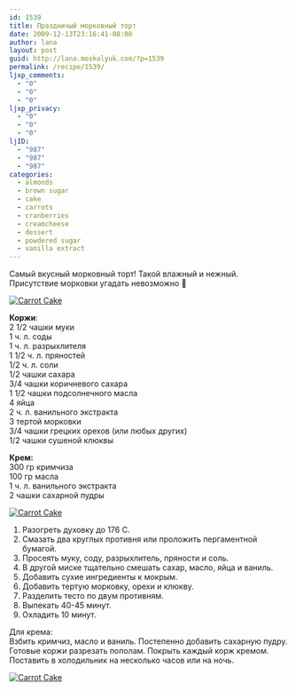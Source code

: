 ```yaml
---
id: 1539
title: Праздничый морковный торт
date: 2009-12-13T23:16:41-08:00
author: lana
layout: post
guid: http://lana.moskalyuk.com/?p=1539
permalink: /recipe/1539/
ljxp_comments:
  - "0"
  - "0"
  - "0"
ljxp_privacy:
  - "0"
  - "0"
  - "0"
ljID:
  - "987"
  - "987"
  - "987"
categories:
  - almonds
  - brown sugar
  - cake
  - carrots
  - cranberries
  - creamcheese
  - dessert
  - powdered sugar
  - vanilla extract
---
```

Самый вкусный морковный торт! Такой влажный и нежный. Присутствие морковки угадать невозможно 🙂

<a class="flickr-image alignnone" title="Carrot Cake" href="http://www.flickr.com/photos/67405678@N00/4183431361/" target="_blank"><img src="http://farm3.static.flickr.com/2665/4183431361_808d7016bd.jpg" alt="Carrot Cake" /></a>

**Коржи**:  
2 1/2 чашки муки  
1 ч. л. соды  
1 ч. л. разрыхлителя  
1 1/2 ч. л. пряностей  
1/2 ч. л. соли  
1/2 чашки сахара  
3/4 чашки коричневого сахара  
1 1/2 чашки подсолнечного масла  
4 яйца  
2 ч. л. ванильного экстракта  
3 тертой морковки  
3/4 чашки грецких орехов (или любых других)  
1/2 чашки сушеной клюквы

**Крем:**  
300 гр кримчиза  
100 гр масла  
1 ч. л. ванильного экстракта  
2 чашки сахарной пудры

<a class="flickr-image alignnone" title="Carrot Cake" href="http://www.flickr.com/photos/67405678@N00/4184193444/" target="_blank"><img src="http://farm3.static.flickr.com/2589/4184193444_2f2bda26a1.jpg" alt="Carrot Cake" /></a>

1. Разогреть духовку до 176 С.  
2. Смазать два круглых противня или проложить пергаментной бумагой.  
3. Просеять муку, соду, разрыхлитель, пряности и соль.  
4. В другой миске тщательно смешать сахар, масло, яйца и ваниль.  
5. Добавить сухие ингредиенты к мокрым.  
6. Добавить тертую морковку, орехи и клюкву.  
7. Разделить тесто по двум противням.  
8. Выпекать 40-45 минут.  
9. Охладить 10 минут.

Для крема:  
Взбить кримчиз, масло и ваниль. Постепенно добавить сахарную пудру.  
Готовые коржи разрезать пополам. Покрыть каждый корж кремом.  
Поставить в холодильник на несколько часов или на ночь.

<a class="flickr-image alignnone" title="Carrot Cake" href="http://www.flickr.com/photos/67405678@N00/4183432183/" target="_blank"><img src="http://farm5.static.flickr.com/4002/4183432183_0e733f38c4.jpg" alt="Carrot Cake" /></a>